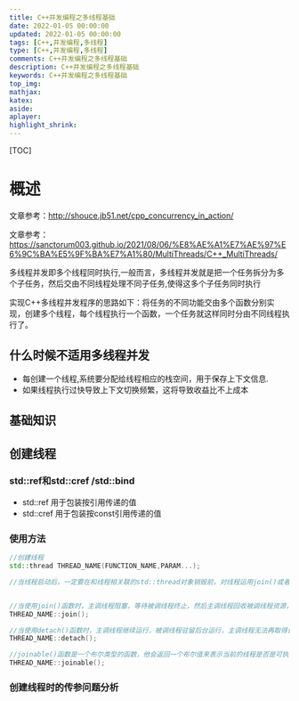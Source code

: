```yaml
---
title: C++并发编程之多线程基础
date: 2022-01-05 00:00:00
updated: 2022-01-05 00:00:00
tags: [C++,并发编程,多线程]
type: [C++,并发编程,多线程]
comments: C++并发编程之多线程基础
description: C++并发编程之多线程基础
keywords: C++并发编程之多线程基础
top_img:
mathjax:
katex:
aside:
aplayer:
highlight_shrink:
---
```


[TOC]







# 概述

文章参考：http://shouce.jb51.net/cpp_concurrency_in_action/

文章参考：https://sanctorum003.github.io/2021/08/06/%E8%AE%A1%E7%AE%97%E6%9C%BA%E5%9F%BA%E7%A1%80/MultiThreads/C++_MultiThreads/

多线程并发即多个线程同时执行,一般而言，多线程并发就是把一个任务拆分为多个子任务，然后交由不同线程处理不同子任务,使得这多个子任务同时执行

实现C++多线程并发程序的思路如下：将任务的不同功能交由多个函数分别实现，创建多个线程，每个线程执行一个函数，一个任务就这样同时分由不同线程执行了。





## 什么时候不适用多线程并发

- 每创建一个线程,系统要分配给线程相应的栈空间，用于保存上下文信息.
- 如果线程执行过快导致上下文切换频繁，这将导致收益比不上成本



## 基础知识

## 创建线程

### std::ref和std::cref /std::bind

- std::ref 用于包装按引用传递的值
- std::cref 用于包装按const引用传递的值

### 使用方法

```c++
//创建线程
std::thread THREAD_NAME(FUNCTION_NAME,PARAM...);

//当线程启动后，一定要在和线程相关联的std::thread对象销毁前，对线程运用join()或者detach()方法。


//当使用join()函数时，主调线程阻塞，等待被调线程终止，然后主调线程回收被调线程资源，并继续运行；
THREAD_NAME::join();

//当使用detach()函数时，主调线程继续运行，被调线程驻留后台运行，主调线程无法再取得该被调线程的控制权。当主调线程结束时，由运行时库负责清理与被调线程相关的资源。
THREAD_NAME::detach();

//joinable()函数是一个布尔类型的函数，他会返回一个布尔值来表示当前的线程是否是可执行线程(能被join或者detach)，因为相同的线程不能join两次，也不能join完再detach，同理也不能detach，所以joinable函数就是用来判断当前这个线程是否可以joinable的。
THREAD_NAME::joinable();
```



### 创建线程时的传参问题分析

